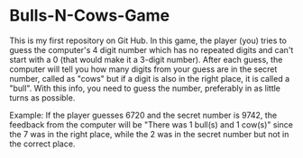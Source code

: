 # Bulls-N-Cows-Game
This is my first repository on Git Hub. 
In this game, the player (you) tries to guess the computer's 4 digit number which has no repeated digits and can't start with a 0 (that would make it a 3-digit number). After each guess, the computer will tell you how many digits from your guess are in the secret number, called as "cows" but if a digit is also in the right place, it is called a "bull". With this info, you need to guess the number, preferably in as little turns as possible. 

Example: 
If the player guesses 6720 and the secret number is 9742, the feedback from the computer will be "There was 1 bull(s) and 1 cow(s)" since the 7 was in the right place, while the 2 was in the secret number but not in the correct place. 
 
